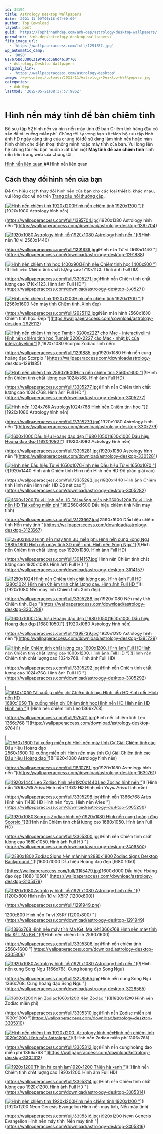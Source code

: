 ```yaml
---
id: 34194
title: Astrology Desktop Wallpapers
date: '2021-11-09T06:16:07+00:00'
author: Top Download
layout: post
guid: 'https://Tophinhanhdep.com/anh-dep/astrology-desktop-wallpapers/'
permalink: /anh-dep/astrology-desktop-wallpapers/
fifu_image_url:
  - 'https://wallpaperaccess.com/full/1291887.jpg'
wp_automatic_camp:
  - '8098'
617b75bd33800319f466c5a8d4610f70:
  - Astrology Desktop Wallpapers
original_link:
  - 'https://wallpaperaccess.com/astrology-desktop'
image: /wp-content/uploads/2021/11/Astrology-Desktop-Wallpapers.jpg
categories:
  - Ảnh Đẹp
lastmod: '2025-05-21T08:37:57.986Z'
---
```

# Hình nền máy tính để bàn chiêm tinh

Bộ sưu tập 52 hình nền và hình nền máy tính để bàn Chiêm tinh hàng đầu có sẵn để tải xuống miễn phí. Chúng tôi hy vọng bạn sẽ thích bộ sưu tập hình ảnh HD ngày càng tăng của chúng tôi để sử dụng làm hình nền hoặc màn hình chính cho điện thoại thông minh hoặc máy tính của bạn. Vui lòng liên hệ chúng tôi nếu bạn muốn xuất bản một **Máy tính để bàn chiêm tinh** hình nền trên trang web của chúng tôi.

[Hình nền liên quan ](#related) ## Hình nền liên quan

## Cách thay đổi hình nền của bạn

Để tìm hiểu cách thay đổi hình nền của bạn cho các loại thiết bị khác nhau, vui lòng đọc về nó trên [Trang câu hỏi thường gặp](https://tophinhanhdep.com/faq/).

  
[[![Hình nền chiêm tinh 1920x1200](https://wallpaperaccess.com/full/1291887.jpg)Hình nền chiêm tinh 1920x1200 "](https://wallpaperaccess.com/download/astrology-desktop-1291887)](![1920x1080 Astrology hình nền)

(https://wallpaperaccess.com/full/1395704.jpg)1920x1080 Astrology hình nền "](https://wallpaperaccess.com/download/astrology-desktop-1395704)

[[![1920x1080 Astrology hình nền](https://wallpaperaccess.com/full/1291891.jpg)1920x1080 Astrology hình nền "](https://wallpaperaccess.com/download/astrology-desktop-1291891)](![Hình nền Tử vi 2560x1440)

(https://wallpaperaccess.com/full/1291888.jpg)Hình nền Tử vi 2560x1440 "](https://wallpaperaccess.com/download/astrology-desktop-1291888)

[[![Hình nền chiêm tinh học 1400x900](https://wallpaperaccess.com/full/3305270.jpg)Hình nền Chiêm tinh học 1400x900 "](https://wallpaperaccess.com/download/astrology-desktop-3305270)](![Hình nền Chiêm tinh chất lượng cao 1710x1123.  Hình ảnh Full HD)

(https://wallpaperaccess.com/full/3305271.jpg)Hình nền Chiêm tinh chất lượng cao 1710x1123. Hình ảnh Full HD "](https://wallpaperaccess.com/download/astrology-desktop-3305271)

[[![Hình nền chiêm tinh 1920x1200](https://wallpaperaccess.com/full/3305272.jpg)Hình nền chiêm tinh 1920x1200 "](https://wallpaperaccess.com/download/astrology-desktop-3305272)](![2560x1600 Nền máy tính Chiêm tinh.  Xinh đẹp)

(https://wallpaperaccess.com/full/2925112.jpg)Nền màn hình 2560x1600 Chiêm tinh học. Đẹp "](https://wallpaperaccess.com/download/astrology-desktop-2925112)

[[![Hình nền chiêm tinh học Tumblr 3200x2227 cho Mac - interactivelimi](https://wallpaperaccess.com/full/3305274.jpg)Hình nền chiêm tinh học Tumblr 3200x2227 cho Mac - nhật ký của interactivelimi "](https://wallpaperaccess.com/download/astrology-desktop-3305274)](![1920x1080 Scorpio Zodiac hình nền)

(https://wallpaperaccess.com/full/1291885.jpg)1920x1080 Hình nền cung hoàng đạo Scorpio "](https://wallpaperaccess.com/download/astrology-desktop-1291885)

[[![Hình nền chiêm tinh 2560x1600](https://wallpaperaccess.com/full/3305275.jpg)Hình nền chiêm tinh 2560x1600 "](https://wallpaperaccess.com/download/astrology-desktop-3305275)](![Hình nền Chiêm tinh chất lượng cao 1024x768.  Hình ảnh Full HD)

(https://wallpaperaccess.com/full/3305277.jpg)Hình nền Chiêm tinh chất lượng cao 1024x768. Hình ảnh Full HD "](https://wallpaperaccess.com/download/astrology-desktop-3305277)

[[![Hình nền 1024x768 Astrology](https://wallpaperaccess.com/full/3305278.jpg)1024x768 Hình nền Chiêm tinh học "](https://wallpaperaccess.com/download/astrology-desktop-3305278)](![1920x1080 Astrology hình nền)

(https://wallpaperaccess.com/full/3305279.jpg)1920x1080 Astrology hình nền "](https://wallpaperaccess.com/download/astrology-desktop-3305279)

[[![1600x1000 Dấu hiệu Hoàng đạo đẹp [1680 1050]](https://wallpaperaccess.com/full/1113839.jpg)1600x1000 Dấu hiệu Hoàng đạo đẹp \[1680 1050\]"](https://wallpaperaccess.com/download/astrology-desktop-1113839)](![1920x1080 Astrology hình nền)

(https://wallpaperaccess.com/full/3305281.jpg)1920x1080 Astrology hình nền "](https://wallpaperaccess.com/download/astrology-desktop-3305281)

[[![Hình nền Dấu hiệu Tử vi 1650x1070](https://wallpaperaccess.com/full/1113864.jpg)Hình nền Dấu hiệu Tử vi 1650x1070 "](https://wallpaperaccess.com/download/astrology-desktop-1113864)](![1920x1440 Hình ảnh Chiêm tinh Hình nền Hình nền HD Độ phân giải cao)

(https://wallpaperaccess.com/full/3305282.jpg)1920x1440 Hình ảnh Chiêm tinh Hình nền Hình nền HD Độ nét cao "](https://wallpaperaccess.com/download/astrology-desktop-3305282)

[[![1600x1200 Tử vi Hình nền HD Tải xuống miễn phí](https://wallpaperaccess.com/full/1291906.jpg)1600x1200 Tử vi Hình nền HD Tải xuống miễn phí "](https://wallpaperaccess.com/download/astrology-desktop-1291906)](![2560x1600 Dấu hiệu chiêm tinh Nền máy tính)

(https://wallpaperaccess.com/full/3123667.jpg)2560x1600 Dấu hiệu chiêm tinh Nền máy tính "](https://wallpaperaccess.com/download/astrology-desktop-3123667)

[[![2880x1800 Hình nền máy tính 3D miễn phí.  Hình nền cung Song Ngư](https://wallpaperaccess.com/full/706617.jpg)2880x1800 Hình nền máy tính 3D miễn phí. Hình nền Song Ngư "](https://wallpaperaccess.com/download/astrology-desktop-706617)](![Hình nền Chiêm tinh chất lượng cao 1920x1080.  Hình ảnh Full HD)

(https://wallpaperaccess.com/full/3014157.jpg)Hình nền Chiêm tinh chất lượng cao 1920x1080. Hình ảnh Full HD "](https://wallpaperaccess.com/download/astrology-desktop-3014157)

[[![1280x1024 Hình nền Chiêm tinh chất lượng cao.  Hình ảnh Full HD](https://wallpaperaccess.com/full/3305287.jpg)1280x1024 Hình nền Chiêm tinh chất lượng cao. Hình ảnh Full HD "](https://wallpaperaccess.com/download/astrology-desktop-3305287)](![1920x1080 Nền máy tính Chiêm tinh.  Xinh đẹp)

(https://wallpaperaccess.com/full/3305288.jpg)1920x1080 Nền máy tính Chiêm tinh. Đẹp "](https://wallpaperaccess.com/download/astrology-desktop-3305288)

[[![1600x1000 Dấu hiệu Hoàng đạo đẹp [1680 1050]](https://wallpaperaccess.com/full/3123674.jpg)1600x1000 Dấu hiệu Hoàng đạo đẹp \[1680 1050\]"](https://wallpaperaccess.com/download/astrology-desktop-3123674)](![1920x1080 Astrology hình nền)

(https://wallpaperaccess.com/full/1395729.jpg)1920x1080 Astrology hình nền "](https://wallpaperaccess.com/download/astrology-desktop-1395729)

[[![Hình nền Chiêm tinh chất lượng cao 1600x1200.  Hình ảnh Full HD](https://wallpaperaccess.com/full/3305290.jpg)Hình nền Chiêm tinh chất lượng cao 1600x1200. Hình ảnh Full HD "](https://wallpaperaccess.com/download/astrology-desktop-3305290)](![Hình nền Chiêm tinh chất lượng cao 1024x768.  Hình ảnh Full HD)

(https://wallpaperaccess.com/full/3305292.jpg)Hình nền Chiêm tinh chất lượng cao 1024x768. Hình ảnh Full HD "](https://wallpaperaccess.com/download/astrology-desktop-3305292)

[[![1680x1050 Tải xuống miễn phí Chiêm tinh học Hình nền HD Hình nền Hình nền HD](https://wallpaperaccess.com/full/3305293.png)1680x1050 Tải xuống miễn phí Chiêm tinh học Hình nền HD Hình nền HD Hình nền "](https://wallpaperaccess.com/download/astrology-desktop-3305293)](![Hình nền chiêm tinh Leo 1366x768)

(https://wallpaperaccess.com/full/976411.jpg)Hình nền chiêm tinh Leo 1366x768 "](https://wallpaperaccess.com/download/astrology-desktop-976411)

[[![2560x1600 Tải xuống miễn phí Hình nền máy tính Cự Giải Chiêm tinh các Dấu hiệu Hoàng đạo](https://wallpaperaccess.com/full/3305295.jpg)2560x1600 Tải xuống miễn phí Hình nền máy tính Cự Giải Chiêm tinh các Dấu hiệu Hoàng đạo "](https://wallpaperaccess.com/download/astrology-desktop-3305295)](![1920x1080 Astrology hình nền)

(https://wallpaperaccess.com/full/1630761.jpg)1920x1080 Astrology hình nền "](https://wallpaperaccess.com/download/astrology-desktop-1630761)

[[![1920x1440 Leo Zodiac hình nền](https://wallpaperaccess.com/full/1113974.jpg)1920x1440 Leo Zodiac hình nền "](https://wallpaperaccess.com/download/astrology-desktop-1113974)](![Hình nền 1366x768 Aries Hình nền 11480 HD Hình nền Yoyo.  Aries hình nền)

(https://wallpaperaccess.com/full/3305298.jpg)Hình nền 1366x768 Aries Hình nền 11480 HD Hình nền Yoyo. Hình nền Aries "](https://wallpaperaccess.com/download/astrology-desktop-3305298)

[[![1920x1080 Scorpio Zodiac hình nền](https://wallpaperaccess.com/full/1113855.jpg)1920x1080 Hình nền cung hoàng đạo Scorpio "](https://wallpaperaccess.com/download/astrology-desktop-1113855)](![Hình nền Chiêm tinh chất lượng cao 1680x1050.  Hình ảnh Full HD)

(https://wallpaperaccess.com/full/3305300.jpg)Hình nền Chiêm tinh chất lượng cao 1680x1050. Hình ảnh Full HD "](https://wallpaperaccess.com/download/astrology-desktop-3305300)

[[![2880x1800 Zodiac Signs Nền màn hình](https://wallpaperaccess.com/full/3305301.jpg)2880x1800 Zodiac Signs Desktop Background "](https://wallpaperaccess.com/download/astrology-desktop-3305301)](![1600x1000 Dấu hiệu Hoàng đạo đẹp [1680 1050)

](https://wallpaperaccess.com/full/3105479.jpg)1600x1000 Dấu hiệu Hoàng đạo đẹp \[1680 1050\]"](https://wallpaperaccess.com/download/astrology-desktop-3105479)

[[![1920x1080 Astrology hình nền](https://wallpaperaccess.com/full/3305303.jpg)1920x1080 Astrology hình nền "](https://wallpaperaccess.com/download/astrology-desktop-3305303)](![1200x800 Hình nền Tử vi X5R7 (1200x800))

(https://wallpaperaccess.com/full/1291949.png)

1200x800 Hình nền Tử vi X5R7 (1200x800) "](https://wallpaperaccess.com/download/astrology-desktop-1291949)

[[![1366x768 Hình nền máy tính Ma Kết.  Ma Kết](https://wallpaperaccess.com/full/3305305.jpg)1366x768 Hình nền máy tính Ma Kết. Ma Kết "](https://wallpaperaccess.com/download/astrology-desktop-3305305)](![Hình nền chiêm tinh 2560x1600)

(https://wallpaperaccess.com/full/3305306.jpg)Hình nền chiêm tinh 2560x1600 "](https://wallpaperaccess.com/download/astrology-desktop-3305306)

[[![1920x1080 Astrology hình nền](https://wallpaperaccess.com/full/3305307.jpg)1920x1080 Astrology hình nền "](https://wallpaperaccess.com/download/astrology-desktop-3305307)](![Hình nền cung Song Ngư 1366x768.  Cung hoàng đạo Song Ngư)

(https://wallpaperaccess.com/full/3228565.jpg)Hình nền cung Song Ngư 1366x768. Cung hoàng đạo Song Ngư "](https://wallpaperaccess.com/download/astrology-desktop-3228565)

[[![1600x1200 Nền Zodiac](https://wallpaperaccess.com/full/628476.jpg)1600x1200 Nền Zodiac "](https://wallpaperaccess.com/download/astrology-desktop-628476)](![1920x1200 Hình nền Zodiac miễn phí)

(https://wallpaperaccess.com/full/3305310.jpg)Hình nền Zodiac miễn phí 1920x1200 "](https://wallpaperaccess.com/download/astrology-desktop-3305310)

[[![Hình nền chiêm tinh 1920x1200.  Astrology hình nền](https://wallpaperaccess.com/full/3305311.jpg)Hình nền chiêm tinh 1920x1200. Hình nền Astrology "](https://wallpaperaccess.com/download/astrology-desktop-3305311)](![Hình nền Zodiac miễn phí 1366x768)

(https://wallpaperaccess.com/full/3305312.jpg)Hình nền cung hoàng đạo miễn phí 1366x768 "](https://wallpaperaccess.com/download/astrology-desktop-3305312)

[[![1920x1200 Thiên hà xanh lam](https://wallpaperaccess.com/full/527924.jpg)1920x1200 Thiên hà xanh "](https://wallpaperaccess.com/download/astrology-desktop-527924)](![Hình nền Chiêm tinh chất lượng cao 1920x1200.  Hình ảnh Full HD)

(https://wallpaperaccess.com/full/3305314.jpg)Hình nền Chiêm tinh chất lượng cao 1920x1200. Hình ảnh Full HD "](https://wallpaperaccess.com/download/astrology-desktop-3305314)

[[![Hình nền chiêm tinh 1920x1200](https://wallpaperaccess.com/full/3105587.jpg)Hình nền chiêm tinh 1920x1200 "](https://wallpaperaccess.com/download/astrology-desktop-3105587)](![1920x1200 Neon Genesis Evangelion Hình nền máy tính, Nền máy tính)

(https://wallpaperaccess.com/full/3305316.jpg)1920x1200 Neon Genesis Evangelion Hình nền máy tính, Nền máy tính "](https://wallpaperaccess.com/download/astrology-desktop-3305316)
